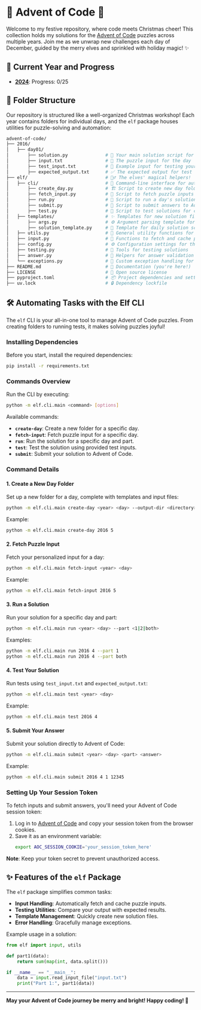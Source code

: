 # 🎄 Advent of Code 🎄

Welcome to my festive repository, where code meets Christmas cheer! This collection holds my solutions for the [Advent of Code](https://adventofcode.com/) puzzles across multiple years. Join me as we unwrap new challenges each day of December, guided by the merry elves and sprinkled with holiday magic! ✨

## 📅 Current Year and Progress

- **[2024](2016/README.md)**: Progress: 0/25

## 🎄 Folder Structure

Our repository is structured like a well-organized Christmas workshop! Each year contains folders for individual days, and the `elf` package houses utilities for puzzle-solving and automation:

```bash
advent-of-code/
├── 2016/
│   ├── day01/
│       ├── solution.py              # 🎁 Your main solution script for the day
│       ├── input.txt                # 📜 The puzzle input for the day
│       ├── test_input.txt           # 🧪 Example input for testing your solution
│       ├── expected_output.txt      # ✅ The expected output for test input
├── elf/                             # 🧝‍♂️ The elves' magical helpers!
│   ├── cli/                         # 🎅 Command-line interface for automation
│       ├── create_day.py            # 🏗️ Script to create new day folders
│       ├── fetch_input.py           # 🔄 Script to fetch puzzle inputs
│       ├── run.py                   # 🚀 Script to run a day's solution
│       ├── submit.py                # 🎯 Script to submit answers to Advent of Code
│       ├── test.py                  # 🧪 Script to test solutions for correctness
│   ├── templates/                   # ✨ Templates for new solution files
│       ├── args.py                  # ⚙️ Argument parsing template for solutions
│       ├── solution_template.py     # 📝 Template for daily solution scripts
│   ├── utils.py                     # 🧰 General utility functions for helpers
│   ├── input.py                     # 🔄 Functions to fetch and cache puzzle inputs
│   ├── config.py                    # ⚙️ Configuration settings for the project
│   ├── testing.py                   # 🧪 Tools for testing solutions
│   ├── answer.py                    # 🎯 Helpers for answer validation and submission
│   └── exceptions.py                # 🚨 Custom exception handling for the CLI
├── README.md                        # 📖 Documentation (you're here!)
├── LICENSE                          # 📜 Open source license
├── pyproject.toml                   # 📦 Project dependencies and settings
├── uv.lock                          # 🔒 Dependency lockfile
```

## 🛠️ Automating Tasks with the Elf CLI

The `elf` CLI is your all-in-one tool to manage Advent of Code puzzles. From creating folders to running tests, it makes solving puzzles joyful!

### Installing Dependencies

Before you start, install the required dependencies:

```bash
pip install -r requirements.txt
```

### Commands Overview

Run the CLI by executing:

```bash
python -m elf.cli.main <command> [options]
```

Available commands:

- **`create-day`**: Create a new folder for a specific day.
- **`fetch-input`**: Fetch puzzle input for a specific day.
- **`run`**: Run the solution for a specific day and part.
- **`test`**: Test the solution using provided test inputs.
- **`submit`**: Submit your solution to Advent of Code.

### Command Details

#### 1. Create a New Day Folder

Set up a new folder for a day, complete with templates and input files:

```bash
python -m elf.cli.main create-day <year> <day> --output-dir <directory>
```

Example:

```bash
python -m elf.cli.main create-day 2016 5
```

#### 2. Fetch Puzzle Input

Fetch your personalized input for a day:

```bash
python -m elf.cli.main fetch-input <year> <day>
```

Example:

```bash
python -m elf.cli.main fetch-input 2016 5
```

#### 3. Run a Solution

Run your solution for a specific day and part:

```bash
python -m elf.cli.main run <year> <day> --part <1|2|both>
```

Examples:

```bash
python -m elf.cli.main run 2016 4 --part 1
python -m elf.cli.main run 2016 4 --part both
```

#### 4. Test Your Solution

Run tests using `test_input.txt` and `expected_output.txt`:

```bash
python -m elf.cli.main test <year> <day>
```

Example:

```bash
python -m elf.cli.main test 2016 4
```

#### 5. Submit Your Answer

Submit your solution directly to Advent of Code:

```bash
python -m elf.cli.main submit <year> <day> <part> <answer>
```

Example:

```bash
python -m elf.cli.main submit 2016 4 1 12345
```

### Setting Up Your Session Token

To fetch inputs and submit answers, you'll need your Advent of Code session token:

1. Log in to [Advent of Code](https://adventofcode.com/) and copy your session token from the browser cookies.
2. Save it as an environment variable:
   ```bash
   export AOC_SESSION_COOKIE='your_session_token_here'
   ```

**Note**: Keep your token secret to prevent unauthorized access.

## ✨ Features of the `elf` Package

The `elf` package simplifies common tasks:

- **Input Handling**: Automatically fetch and cache puzzle inputs.
- **Testing Utilities**: Compare your output with expected results.
- **Template Management**: Quickly create new solution files.
- **Error Handling**: Gracefully manage exceptions.

Example usage in a solution:

```python
from elf import input, utils

def part1(data):
    return sum(map(int, data.split()))

if __name__ == "__main__":
    data = input.read_input_file("input.txt")
    print("Part 1:", part1(data))
```

---

**May your Advent of Code journey be merry and bright! Happy coding! 🎅**
